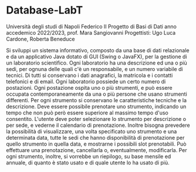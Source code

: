 # Database-LabT

Università degli studi di Napoli Federico II
Progetto di Basi di Dati anno accedemico 2022/2023, prof. Mara Sangiovanni
Progettisti: Ugo Luca Cardone, Roberta Beneduce

Si sviluppi un sistema informativo, composto da una base di dati relazionale e da un applicativo Java dotato di GUI (Swing o JavaFX), per la gestione di un laboratorio scientifico. Ogni laboratorio ha una descrizione ed una o più sedi, per ognuna delle quali c'è un responsabile, e un numero variabile di tecnici. Di tutti si conservano i dati anagrafici, la matricola e i contatti telefonici e di email. Ogni laboratorio possiede un certo numero di postazioni. Ogni postazione ospita uno o più strumenti, e può essere occupata contemporaneamente da una o più persone che usano strumenti differenti. Per ogni strumento si conservano le caratteristiche tecniche e la descrizione. Deve essere possibile prenotare uno strumento, indicando un tempo che non può però essere superiore al massimo tempo d'uso consentito. L'utente deve poter selezionare lo strumento per descrizione o per sede, e vederne il calendario di prenotazione. Inoltre bisogna prevedere la possibilità di visualizzare, una volta specificato uno strumento e una determinata data, tutte le sedi che hanno disponibilità di prenotazione per quello strumento in quella data, e mostrarne i possibili slot prenotabili. Può effettuare una prenotazione, cancellarla o, eventualmente, modificarla. Per
ogni strumento, inoltre, si vorrebbe un riepilogo, su base mensile ed annuale, di quanto è stato usato e di quale utente lo ha usato di più. 


